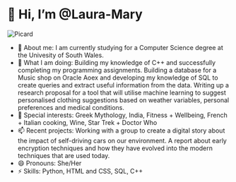 <h1>
	👋 Hi, I’m @Laura-Mary
</h1>

<img src="https://i.giphy.com/media/v1.Y2lkPTc5MGI3NjExOTd2dzNuYzVycGNua3hheTl5bGR5aDFqdnRwNzViMmFydXFydGNheCZlcD12MV9pbnRlcm5hbF9naWZfYnlfaWQmY3Q9Zw/L3ut1TkDIqduYKM21D/giphy.gif" alt=Picard>



	

- 👀 About me: I am currently studying for a Computer Science degree at the Univesity of South Wales.
- 🌱 What I am doing: Building my knowledge of C++ and successfully completing my programming assignments. Building a database for a Music shop on Oracle Aoex and developing my knowledge of SQL to create queries and extract useful information from the data. Writing up a research proposal for a tool that will utilise machine learning to suggest personalised clothing suggestions based on weather variables, personal preferences and medical conditions. 
- 💞️ Special interests: Greek Mythology, India, Fitness + Wellbeing, French + Italian cooking, Wine, Star Trek + Doctor Who 
- 📫 Recent projects: Working with a group to create a digital story about the impact of self-driving cars on our environment. A report about early encryption techniques and how they have evolved into the modern techniques that are used today. 
- 😄 Pronouns: She/Her
- ⚡ Skills: Python, HTML and CSS, SQL, C++




<!---
Laura-Mary/Laura-Mary is a ✨ special ✨ repository because its `README.md` (this file) appears on your GitHub profile.
You can click the Preview link to take a look at your changes.
--->

